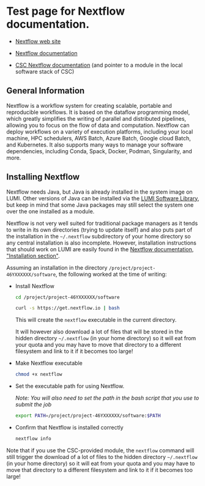 # Test page for Nextflow documentation.

-   [Nextflow web site](https://www.nextflow.io/index.html)

-   [Nextflow documentation](https://www.nextflow.io/docs/latest/index.html)

-   [CSC Nextflow documentation](https://docs.csc.fi/apps/nextflow/) (and pointer to a module in the local
    software stack of CSC)


## General Information

Nextflow is a workflow system for creating scalable, portable and reproducible workflows.
It is based on the dataflow programming model, which greatly simplifies the writing of parallel and distributed pipelines, allowing you to focus on the flow of data and computation.
Nextflow can deploy workflows on a variety of execution platforms, including your local machine, HPC schedulers, AWS Batch, Azure Batch, Google cloud Batch, and Kubernetes.
It also supports many ways to manage your software dependencies, including Conda, Spack, Docker, Podman, Singularity, and more.


## Installing Nextflow

Nextflow needs Java, but Java is already installed in the system image on LUMI.
Other versions of Java can be installed via the 
[LUMI Software Library](../../j/Java), but keep in mind that some Java packages may
still select the system one over the one installed as a module.

Nextflow is not very well suited for traditional package managers as it tends to write in its
own directories (trying to update itself) and also puts part of the installation in the
`~/.nextflow` subdirectory of your home directory so any central installation is also incomplete.
However, installation instructions that should
work on LUMI are easily found in the 
[Nextflow documentation, "Installation section"](https://www.nextflow.io/docs/latest/getstarted.html#installation).

Assuming an installation in the directory `/project/project-46YXXXXXX/software`, the following worked at the time
of writing:

-   Install Nextflow

    ```bash
    cd /project/project-46YXXXXXX/software

    curl -s https://get.nextflow.io | bash
    ```
    This will create the `nextflow` executable in the current directory.
    
    It will however also download a lot of files that will be stored in the hidden directory
    `~/.nextflow` (in your home directory) so it will eat from 
    your quota and you may have to move that directory to a different filesystem and link to it if it
    becomes too large!

-   Make Nextflow executable

    ```bash
    chmod +x nextflow
    ```

-   Set the executable path for using Nextflow.

    *Note: You will also need to set the path in the bash script that you use to submit the job*

    ```bash
    export PATH=/project/project-46YXXXXXX/software:$PATH
    ```

-   Confirm that Nextflow is installed correctly

    ```bash
    nextflow info
    ```

Note that if you use the CSC-provided module, the `nextflow` command will still trigger the download of
a lot of files to the hidden directory `~/.nextflow` (in your home directory) so it will eat from 
your quota and you may have to move that directory to a different filesystem and link to it if it
becomes too large!

